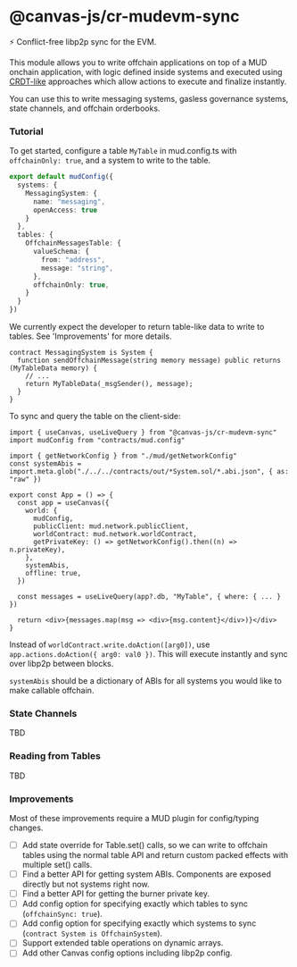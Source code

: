 # @canvas-js/cr-mudevm-sync

⚡️ Conflict-free libp2p sync for the EVM.

This module allows you to write offchain applications on top of a MUD onchain application,
with logic defined inside systems and executed using [CRDT-like](https://en.wikipedia.org/wiki/Conflict-free_replicated_data_type) approaches which allow actions to execute and finalize instantly.

You can use this to write messaging systems, gasless governance systems,
state channels, and offchain orderbooks.

### Tutorial

To get started, configure a table `MyTable` in mud.config.ts with `offchainOnly: true`,
and a system to write to the table.

```typescript
export default mudConfig({
  systems: {
    MessagingSystem: {
      name: "messaging",
      openAccess: true
    }
  },
  tables: {
    OffchainMessagesTable: {
      valueSchema: {
        from: "address",
        message: "string",
      },
      offchainOnly: true,
    }
  }
})
```

We currently expect the developer to return table-like data to write to tables.
See 'Improvements' for more details.

```solidity
contract MessagingSystem is System {
  function sendOffchainMessage(string memory message) public returns (MyTableData memory) {
    // ...
    return MyTableData(_msgSender(), message);
  }
}
```

To sync and query the table on the client-side:

```tsx
import { useCanvas, useLiveQuery } from "@canvas-js/cr-mudevm-sync"
import mudConfig from "contracts/mud.config"

import { getNetworkConfig } from "./mud/getNetworkConfig"
const systemAbis = import.meta.glob("./../../contracts/out/*System.sol/*.abi.json", { as: "raw" })

export const App = () => {
  const app = useCanvas({
    world: {
      mudConfig,
      publicClient: mud.network.publicClient,
      worldContract: mud.network.worldContract,
      getPrivateKey: () => getNetworkConfig().then((n) => n.privateKey),
    },
    systemAbis,
    offline: true,
  })

  const messages = useLiveQuery(app?.db, "MyTable", { where: { ... } })

  return <div>{messages.map(msg => <div>{msg.content}</div>)}</div>
}
```

Instead of `worldContract.write.doAction([arg0])`, use
`app.actions.doAction({ arg0: val0 })`. This will execute instantly
and sync over libp2p between blocks.

`systemAbis` should be a dictionary of ABIs for all systems you
would like to make callable offchain.

### State Channels

TBD

### Reading from Tables

TBD

### Improvements

Most of these improvements require a MUD plugin for config/typing changes.

* [ ] Add state override for Table.set() calls, so we can write to offchain tables using the normal
  table API and return custom packed effects with multiple set() calls.
* [ ] Find a better API for getting system ABIs. Components are exposed directly but not systems right now.
* [ ] Find a better API for getting the burner private key.
* [ ] Add config option for specifying exactly which tables to sync (`offchainSync: true`).
* [ ] Add config option for specifying exactly which systems to sync (`contract System is OffchainSystem`).
* [ ] Support extended table operations on dynamic arrays.
* [ ] Add other Canvas config options including libp2p config.
